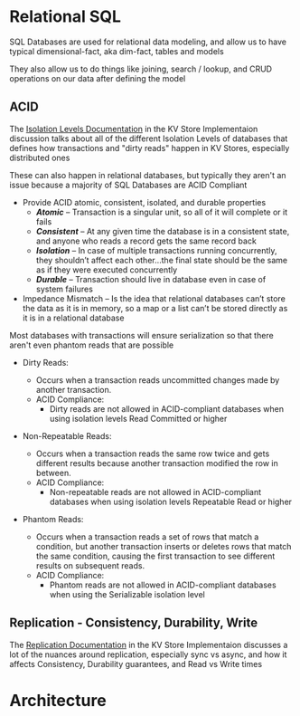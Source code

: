 # Relational SQL
SQL Databases are used for relational data modeling, and allow us to have typical dimensional-fact, aka dim-fact, tables and models

They also allow us to do things like joining, search / lookup, and CRUD operations on our data after defining the model

## ACID
The [Isolation Levels Documentation](../../../_typical_reusable_resources/_typical_distributed_kv_store/ISOLATION_LEVELS.md) in the KV Store Implementaion discussion talks about all of the different Isolation Levels of databases that defines how transactions and "dirty reads" happen in KV Stores, especially distributed ones

These can also happen in relational databases, but typically they aren't an issue because a majority of SQL Databases are ACID Compliant

- Provide ACID atomic, consistent, isolated, and durable properties
    - ***Atomic*** – Transaction is a singular unit, so all of it will complete or it fails
    - ***Consistent*** – At any given time the database is in a consistent state, and anyone who reads a record gets the same record back
    - ***Isolation*** – In case of multiple transactions running concurrently, they shouldn’t affect each other…the final state should be the same as if they were executed concurrently
    - ***Durable*** – Transaction should live in database even in case of system failures
- Impedance Mismatch – Is the idea that relational databases can’t store the data as it is in memory, so a map or a list can’t be stored directly as it is in a relational database

Most databases with transactions will ensure serialization so that there aren't even phantom reads that are possible

- Dirty Reads:
    - Occurs when a transaction reads uncommitted changes made by another transaction.
    - ACID Compliance:
        - Dirty reads are not allowed in ACID-compliant databases when using isolation levels Read Committed or higher

- Non-Repeatable Reads:
    - Occurs when a transaction reads the same row twice and gets different results because another transaction modified the row in between.
    - ACID Compliance:
        - Non-repeatable reads are not allowed in ACID-compliant databases when using isolation levels Repeatable Read or higher

- Phantom Reads:
    - Occurs when a transaction reads a set of rows that match a condition, but another transaction inserts or deletes rows that match the same condition, causing the first transaction to see different results on subsequent reads.
    - ACID Compliance:
        - Phantom reads are not allowed in ACID-compliant databases when using the Serializable isolation level

## Replication - Consistency, Durability, Write 
The [Replication Documentation](../../../_typical_reusable_resources/_typical_distributed_kv_store/REPLICATION.md) in the KV Store Implementaion discusses a lot of the nuances around replication, especially sync vs async, and how it affects Consistency, Durability guarantees, and Read vs Write times

# Architecture